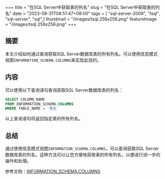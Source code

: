 +++
title = "在SQL Server中获取表的列名"
slug = "在SQL Server中获取表的列名"
date = "2023-08-31T08:51:47+08:00"
tags = [ "sql-server-2008", "tsql", "sql-server", "sql",]
thumbnail = "/images/tsql.256x256.png"
featureImage = "/images/tsql.256x256.png"
+++

## 摘要
本文介绍如何通过查询获取SQL Server数据库表的所有列名。可以使用信息模式视图`INFORMATION_SCHEMA.COLUMNS`来实现此目的。

## 内容
可以使用以下查询语句查询获取SQL Server数据库表的列名：

```sql
SELECT COLUMN_NAME
FROM INFORMATION_SCHEMA.COLUMNS
WHERE TABLE_NAME = '表名'
```

以上查询语句将返回指定表的所有列名。

## 总结
通过使用信息模式视图`INFORMATION_SCHEMA.COLUMNS`，可以查询获取SQL Server数据库表的列名。这种方法可以让您方便地获取表的所有列名，以便进行进一步的操作和处理。

参考文档：[INFORMATION_SCHEMA.COLUMNS](https://docs.microsoft.com/en-us/sql/relational-databases/system-information-schema-views/columns-transact-sql?view=sql-server-ver15)


